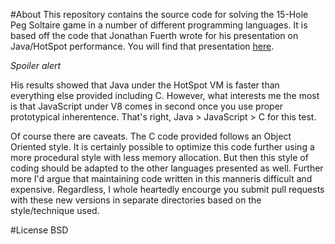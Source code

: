 #About
This repository contains the source code for solving the 15-Hole Peg Soltaire game in a number of different programming languages. It is based off the code that Jonathan Fuerth wrote for his presentation on Java/HotSpot performance. You will find that presentation [here](https://sites.google.com/site/torontojava/2010-slides-and-notes-1/2010-02-21slides-javaperformance.pdf).

*Spoiler alert*

His results showed that Java under the HotSpot VM is faster than everything else provided including C. However, what interests me the most is that JavaScript under V8 comes in second once you use proper prototypical inherentence. That's right, Java > JavaScript > C for this test. 

Of course there are caveats. The C code provided follows an Object Oriented style. It is certainly possible to optimize this code further using a more procedural style with less memory allocation. But then this style of coding should be adapted to the other languages presented as well. Further more I'd argue that maintaining code written in this manneris difficult and expensive. Regardless, I whole heartedly encourge you submit pull requests with these new versions in separate directories based on the style/technique used.


#License
BSD



